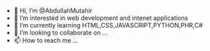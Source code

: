 - 👋 Hi, I’m @AbdullahMutahir
- 👀 I’m interested in web development and intenet applications
- 🌱 I’m currently learning HTML,CSS,JAVASCRIPT,PYTHON,PHR,C#
- 💞️ I’m looking to collaborate on ...
- 📫 How to reach me ...

<!---
AbdullahMutahir/AbdullahMutahir is a ✨ special ✨ repository because its `README.md` (this file) appears on your GitHub profile.
You can click the Preview link to take a look at your changes.
--->
